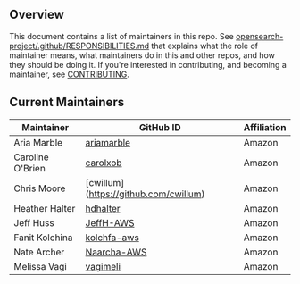 ## Overview

This document contains a list of maintainers in this repo. See [opensearch-project/.github/RESPONSIBILITIES.md](https://github.com/opensearch-project/.github/blob/main/RESPONSIBILITIES.md#maintainer-responsibilities) that explains what the role of maintainer means, what maintainers do in this and other repos, and how they should be doing it. If you're interested in contributing, and becoming a maintainer, see [CONTRIBUTING](CONTRIBUTING.md).

## Current Maintainers

| Maintainer       | GitHub ID                                       | Affiliation |
| ---------------- | ----------------------------------------------- | ----------- |
| Aria Marble      | [ariamarble](https://github.com/ariamarble)     | Amazon      |
| Caroline O'Brien | [carolxob](https://github.com/carolxob)         | Amazon      |
| Chris Moore      | [cwillum] (https://github.com/cwillum)          | Amazon      |
| Heather Halter   | [hdhalter](https://github.com/hdhalter)         | Amazon      |
| Jeff Huss        | [JeffH-AWS](https://github.com/JeffH-AWS)       | Amazon      |
| Fanit Kolchina   | [kolchfa-aws](https://github.com/kolchfa-aws)   | Amazon      |
| Nate Archer      | [Naarcha-AWS](https://github.com/Naarcha-AWS)   | Amazon      |
| Melissa Vagi     | [vagimeli](https://github.com/vagimeli)         | Amazon      |


